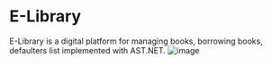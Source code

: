 # E-Library
E-Library is a digital platform for managing books, borrowing books, defaulters list implemented with AST.NET.
![image](https://github.com/abhishekkhairnar/E-Library/assets/98578107/ef44a9f6-2675-497b-a28c-ab801dac7af3)
